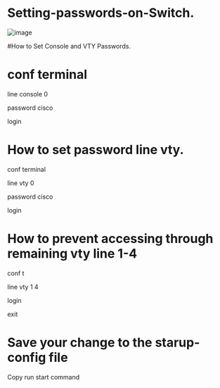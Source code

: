 # Setting-passwords-on-Switch.
![image](https://github.com/kulmiye73/Setting-passwords-on-Switch/assets/60412799/81b3e789-b2ce-459f-9bd5-831d23e40bb0)

 

#How to Set Console and VTY Passwords.

# conf terminal

line console 0

password cisco

login

# How to set password line vty.
conf terminal

line vty 0

password cisco

login

# How to prevent accessing through remaining vty line 1-4
conf t

line vty 1 4

login

exit

# Save your change to the starup-config file

Copy run start command
